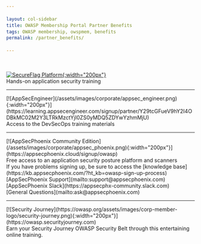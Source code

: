 ```yaml
---

layout: col-sidebar
title: OWASP Membership Portal Partner Benefits
tags: OWASP membership, owspmem, benefits
permalink: /partner_benefits/

---
```

<br><br>
[![SecureFlag Platform](https://owasp.org/assets/images/corp-member-logo/secureflagposhighres_copy.png){:width="200px"}](https://www.secureflag.com/owasp.html)<br>
Hands-on application security training
<hr>
[![AppSecEngineer](/assets/images/corporate/appsec_engineer.png){:width="200px"}](https://learning.appsecengineer.com/signup/partner/Y29tcGFueV9hY2I4ODBkMC02M2Y3LTRkMzctYjI0ZS0yMDQ5ZDYwYzhmMjU)<br>
Access to the DevSecOps training materials
<hr>
[![AppSecPhoenix Community Edition](/assets/images/corporate/appsec_phoenix.png){:width="200px"}](https://appsecphoenix.cloud/signup/owasp)<br>
Free access to an application security posture platform and scanners<br>
If you have problems signing up, be sure to access the [knowledge base](https://kb.appsecphoenix.com/?ht_kb=owasp-sign-up-process)<br>
[AppSecPhoenix Support](mailto:support@appsecphoenix.com)<br>
[AppSecPhoenix Slack](https://appsecphx-community.slack.com) <br>
[General Questions](mailto:ask@appsecphoenix.com)
<hr>
[![Security Journey](https://owasp.org/assets/images/corp-member-logo/security-journey.png){:width="200px"}](https://owasp.securityjourney.com)<br>
Earn your Security Journey OWASP Security Belt through this entertaining online training.